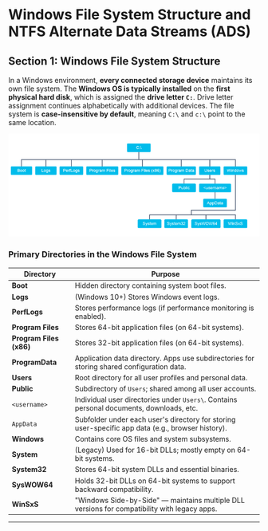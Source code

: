 # Windows File System Structure and NTFS Alternate Data Streams (ADS)

## Section 1: Windows File System Structure

In a Windows environment, **every connected storage device** maintains its own file system. The **Windows OS is typically installed** on the **first physical hard disk**, which is assigned the **drive letter `C:`**. Drive letter assignment continues alphabetically with additional devices. The file system is **case-insensitive by default**, meaning `C:\` and `c:\` point to the same location.

![Windows File Architecture](https://github.com/Parveen-Birthaliya/CySA-Learning/blob/main/CiscoSOC/image/win_file_sys.png)
### Primary Directories in the Windows File System

| Directory             | Purpose                                                                                      |
|-----------------------|-----------------------------------------------------------------------------------------------|
| **Boot**              | Hidden directory containing system boot files.                                               |
| **Logs**              | (Windows 10+) Stores Windows event logs.                                                     |
| **PerfLogs**          | Stores performance logs (if performance monitoring is enabled).                              |
| **Program Files**     | Stores 64-bit application files (on 64-bit systems).                                         |
| **Program Files (x86)** | Stores 32-bit application files (on 64-bit systems).                                        |
| **ProgramData**       | Application data directory. Apps use subdirectories for storing shared configuration data.   |
| **Users**             | Root directory for all user profiles and personal data.                                      |
| **Public**            | Subdirectory of `Users`; shared among all user accounts.                                     |
| `<username>`          | Individual user directories under `Users\`. Contains personal documents, downloads, etc.     |
| `AppData`             | Subfolder under each user's directory for storing user-specific app data (e.g., browser history). |
| **Windows**           | Contains core OS files and system subsystems.                                                |
| **System**            | (Legacy) Used for 16-bit DLLs; mostly empty on 64-bit systems.                               |
| **System32**          | Stores 64-bit system DLLs and essential binaries.                                            |
| **SysWOW64**          | Holds 32-bit DLLs on 64-bit systems to support backward compatibility.                       |
| **WinSxS**            | "Windows Side-by-Side" — maintains multiple DLL versions for compatibility with legacy apps. |

---
